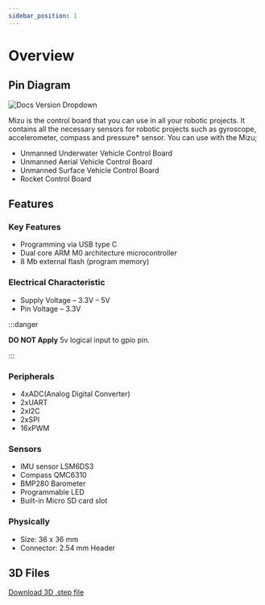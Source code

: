 ```yaml
---
sidebar_position: 1
---
```


# Overview

## Pin Diagram

![Docs Version Dropdown](https://viyalab.com/wp-content/uploads/2022/12/viyalabMizuDiagram-1.webp)

Mizu is the control board that you can use in all your robotic projects. It contains all the necessary sensors for robotic projects such as gyroscope, accelerometer, compass and pressure* sensor. You can use with the Mizu;

- Unmanned Underwater Vehicle Control Board
- Unmanned Aerial Vehicle Control Board
- Unmanned Surface Vehicle Control Board
- Rocket Control Board

## Features

### Key Features

- Programming via USB type C
- Dual core ARM M0 architecture microcontroller
- 8 Mb external flash (program memory)

### Electrical Characteristic

- Supply Voltage – 3.3V – 5V
- Pin Voltage – 3.3V

:::danger

**DO NOT Apply** 5v logical input to gpio pin.

:::

### Peripherals

- 4xADC(Analog Digital Converter)
- 2xUART
- 2xI2C
- 2xSPI
- 16xPWM

### Sensors

- IMU sensor LSM6DS3
- Compass QMC6310
- BMP280 Barometer
- Programmable LED
- Built-in Micro SD card slot

### Physically

- Size: 36 x 36 mm
- Connector: 2.54 mm Header

## 3D Files

[Download 3D .step file](https://drive.google.com/uc?export=download&id=1Z7zM2ne9LwhbHXpXz8ifDOvMvEYKYCWe)